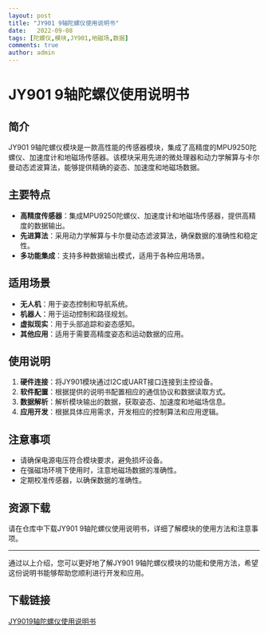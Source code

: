 ```yaml
---
layout: post
title: "JY901 9轴陀螺仪使用说明书"
date:   2022-09-08
tags: [陀螺仪,模块,JY901,地磁场,数据]
comments: true
author: admin
---
```

# JY901 9轴陀螺仪使用说明书

## 简介
JY901 9轴陀螺仪模块是一款高性能的传感器模块，集成了高精度的MPU9250陀螺仪、加速度计和地磁场传感器。该模块采用先进的微处理器和动力学解算与卡尔曼动态滤波算法，能够提供精确的姿态、加速度和地磁场数据。

## 主要特点
- **高精度传感器**：集成MPU9250陀螺仪、加速度计和地磁场传感器，提供高精度的数据输出。
- **先进算法**：采用动力学解算与卡尔曼动态滤波算法，确保数据的准确性和稳定性。
- **多功能集成**：支持多种数据输出模式，适用于各种应用场景。

## 适用场景
- **无人机**：用于姿态控制和导航系统。
- **机器人**：用于运动控制和路径规划。
- **虚拟现实**：用于头部追踪和姿态感知。
- **其他应用**：适用于需要高精度姿态和运动数据的应用。

## 使用说明
1. **硬件连接**：将JY901模块通过I2C或UART接口连接到主控设备。
2. **软件配置**：根据提供的说明书配置相应的通信协议和数据读取方式。
3. **数据解析**：解析模块输出的数据，获取姿态、加速度和地磁场信息。
4. **应用开发**：根据具体应用需求，开发相应的控制算法和应用逻辑。

## 注意事项
- 请确保电源电压符合模块要求，避免损坏设备。
- 在强磁场环境下使用时，注意地磁场数据的准确性。
- 定期校准传感器，以确保数据的准确性。

## 资源下载
请在仓库中下载JY901 9轴陀螺仪使用说明书，详细了解模块的使用方法和注意事项。

---

通过以上介绍，您可以更好地了解JY901 9轴陀螺仪模块的功能和使用方法，希望这份说明书能够帮助您顺利进行开发和应用。

## 下载链接

[JY9019轴陀螺仪使用说明书](https://pan.quark.cn/s/d0782fdc2605)